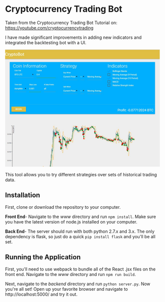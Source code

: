 # Cryptocurrency Trading Bot

Taken from the Cryptocurrency Trading Bot Tutorial on: https://youtube.com/cryptocurrencytrading

I have made significant improvements in adding new indicators and integrated the backtesting bot with a UI.

![Alt text](/cryptobot.jpg "The dashboard")

This tool allows you to try different strategies over sets of historical trading data.

## Installation

First, clone or download the repository to your computer.

**Front End**- Navigate to the *www* directory and run `npm install`. Make sure you have the latest version of node.js installed on your computer.

**Back End**- The server should run with both python 2.7.x and 3.x. The only dependency is flask, so just do a quick `pip install flask` and you'll be all set.

## Running the Application

First, you'll need to use webpack to bundle all of the React .jsx files on the front end. Navigate to the *www* directory and run `npm run build`.

Next, navigate to the *backend* directory and run `python server.py`. Now you're all set! Open up your favorite browser and navigate to http://localhost:5000/ and try it out.

